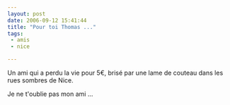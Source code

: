 ```yaml
---
layout: post
date: 2006-09-12 15:41:44
title: "Pour toi Thomas ..."
tags:
 - amis
 - nice

---
```


Un ami qui a perdu la vie pour 5€, brisé par une lame de couteau dans les rues sombres de Nice.

Je ne t'oublie pas mon ami ...
